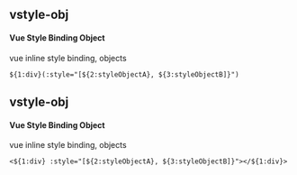 ## vstyle-obj
#### Vue Style Binding Object
vue inline style binding, objects
```vue-pug
${1:div}(:style="[${2:styleObjectA}, ${3:styleObjectB]}")
```

## vstyle-obj
#### Vue Style Binding Object
vue inline style binding, objects
```
<${1:div} :style="[${2:styleObjectA}, ${3:styleObjectB]}"></${1:div}>
```